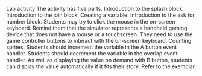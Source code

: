 Lab activity
The activity has five parts.
Introduction to the splash block.
Introduction to the join block.
Creating a variable.
Introduction to the ask for number block.
Students may try to click the mouse in the on-screen keyboard. Remind them that the simulator represents a handheld gaming device that does not have a mouse or a touchscreen. They need to use the game controller buttons to interact with the on-screen keyboard.
Counting sprites.
Students should increment the variable in the A button event handler.
Students should decrement the variable in the overlap event handler.
As well as displaying the value on demand with B button, students can display the value automatically if it fits their story. Refer to the exemplar.
